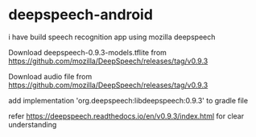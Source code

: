 # deepspeech-android
i have build speech recognition app using mozilla deepspeech

Download deepspeech-0.9.3-models.tflite from https://github.com/mozilla/DeepSpeech/releases/tag/v0.9.3

Download audio file from https://github.com/mozilla/DeepSpeech/releases/tag/v0.9.3

add implementation 'org.deepspeech:libdeepspeech:0.9.3' to gradle file

refer https://deepspeech.readthedocs.io/en/v0.9.3/index.html for clear understanding

